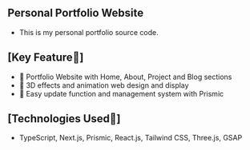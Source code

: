 ## Personal Portfolio Website

- This is my personal portfolio source code.

## [Key Feature🧩]
- 🌟 Portfolio Website with Home, About, Project and Blog sections
- 🌟 3D effects and animation web design and display
- 🌟 Easy update function and management system with Prismic
 
## [Technologies Used🔧]
- TypeScript, Next.js, Prismic, React.js, Tailwind CSS, Three.js, GSAP

